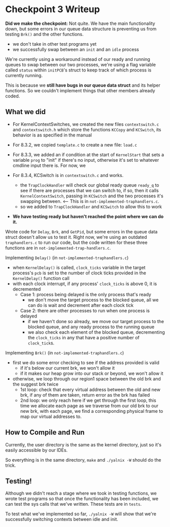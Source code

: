 # Checkpoint 3 Writeup

**Did we make the checkpoint:** Not quite. We have the main functionality down, but some errors in our queue data structure is preventing us from testing `Brk()` and the other functions.

- we don't take in other test programs yet
- we successfully swap between an `init` and an `idle` process



We're currently using a workaround instead of our ready and running queues to swap between our two processes, we're using a flag variable called `status` within `initPCB`'s struct to keep track of which process is currently running. 



This is because we **still have bugs in our queue data struct** and its helper functions. So we couldn't implement things that other members already coded.



## What we did

- For KernelContextSwitches, we created the new files `contextswitch.c` and `contextswitch.h` which store the functions `KCCopy` and `KCSwitch`, its behavior is as specified in the manual
- For 8.3.2, we copied `template.c` to create a new file: `load.c`
- For 8.3.3, we added an if condition at the start of `KernelStart` that sets a variable `prog` to "init" if there's no input, otherwise it's set to whatever cmdline input there is. For now, we 
- For 8.3.4, KCSwitch is in `contextswitch.c` and works.
  - the `TrapClockHandler` will check our global ready queue `ready_q` to see if there are processes that we can switch to, if so, then it calls `KernelContextSwitch`, passing in `KCSwitch` and the two processes it's swapping between. <-- This is in `not-implemented-traphandlers.c`. 
  - so we added to `TrapClockHandler` and `KCSwitch` to allow this to work

- **We have testing ready but haven't reached the point where we can do it.** 



Wrote code for `Delay`, `Brk`, and `GetPid`, but some errors in the queue data struct doesn't allow us to test it. Right now, we're using an outdated `traphandlers.c` to run our code, but the code written for these three functions are in `not-implemented-trap-handlers.c`.



Implementing `Delay()` (in `not-implemented-traphandlers.c`)

- when `KernelDelay()` is called, `clock_ticks` variable in the target process's `pcb` is set to the number of clock ticks provided in the `KernelDelay()` function call
- with each clock interrupt, if any process' `clock_ticks` is above 0, it is decremented
  - Case 1: process being delayed is the only process that's ready
    - we don't move the target process to the blocked queue, all we can do is wait and decrement after each clock tick
  - Case 2: there are other processes to run when one process is delayed
    - if we haven't done so already, we move our target process to the blocked queue, and any ready process to the running queue
    - we also check each element of the blocked queue, decrementing the `clock_ticks` in any that have a positive number of `clock_tick`s.



Implementing `Brk()` (in `not-implemented-traphandlers.c`)

- first we do some error checking to see if the address provided is valid
  - if it's below our current brk, we won't allow it
  - if it makes our heap grow into our stack or beyond, we won't allow it
- otherwise, we loop through our region1 space between the old brk and the suggest brk twice
  - 1st loop: check that every virtual address between the old and new brk, if any of them are taken, return error as the brk has failed
  - 2nd loop: we only reach here if we get through the first loop, this time we allocate each page as we traverse from our old brk to our new brk, with each page, we find a corresponding physical frame to map our virtual addresses to.





## How to Compile and Run

Currently, the user directory is the same as the kernel directory, just so it's easily accessible by our IDEs.

So everything is in the same directory, `make` and `./yalnix -W` should do the trick.

## 

## Testing!

Although we didn't reach a stage where we took in testing functions, we wrote test programs so that once the functionality has been included, we can test the sys calls that we've written. These tests are in `tests`.



To test what we've implemented so far, `./yalnix -W` will show that we're successfully switching contexts between idle and init.





